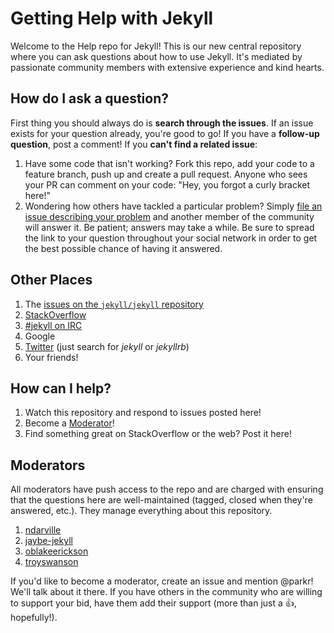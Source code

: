 # Getting Help with Jekyll

Welcome to the Help repo for Jekyll! This is our new central repository where you can ask questions about how to use Jekyll. It's mediated by passionate community members with extensive experience and kind hearts.

## How do I ask a question?

First thing you should always do is **search through the issues**. If an issue exists for your question already, you're good to go! If you have a **follow-up question**, post a comment! If you **can't find a related issue**:

1. Have some code that isn't working? Fork this repo, add your code to a feature branch, push up and create a pull request. Anyone who sees your PR can comment on your code: "Hey, you forgot a curly bracket here!"
2. Wondering how others have tackled a particular problem? Simply [file an issue describing your problem](https://github.com/jekyll/help/issues/new) and another member of the community will answer it. Be patient; answers may take a while. Be sure to spread the link to your question throughout your social network in order to get the best possible chance of having it answered.

## Other Places

1. The [issues on the `jekyll/jekyll` repository](https://github.com/jekyll/jekyll/issues)
2. [StackOverflow](http://stackoverflow.com/questions/tagged/jekyll)
3. [#jekyll on IRC](http://irc.parkermoo.re/room/%23jekyll)
4. Google
5. [Twitter](https://twitter.com/search?q=jekyll) (just search for *jekyll* or *jekyllrb*)
6. Your friends!

## How can I help?

1. Watch this repository and respond to issues posted here!
2. Become a [Moderator](#moderator)!
3. Find something great on StackOverflow or the web? Post it here!

## Moderators

All moderators have push access to the repo and are charged with ensuring that the questions here are well-maintained (tagged, closed when they're answered, etc.). They manage everything about this repository.

1. [ndarville](https://github.com/ndarville)
1. [jaybe-jekyll](https://github.com/jaybe-jekyll)
1. [oblakeerickson](https://github.com/oblakeerickson)
1. [troyswanson](https://github.com/troyswanson)

If you'd like to become a moderator, create an issue and mention @parkr! We'll talk about it there. If you have others in the community who are willing to support your bid, have them add their support (more than just a :+1:, hopefully!).

